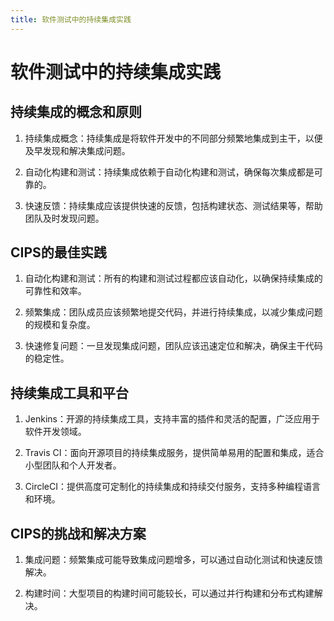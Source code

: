 ```yaml
---
title: 软件测试中的持续集成实践
---
```


# 软件测试中的持续集成实践

## 持续集成的概念和原则

1. 持续集成概念：持续集成是将软件开发中的不同部分频繁地集成到主干，以便及早发现和解决集成问题。

2. 自动化构建和测试：持续集成依赖于自动化构建和测试，确保每次集成都是可靠的。

3. 快速反馈：持续集成应该提供快速的反馈，包括构建状态、测试结果等，帮助团队及时发现问题。

## CIPS的最佳实践

1. 自动化构建和测试：所有的构建和测试过程都应该自动化，以确保持续集成的可靠性和效率。

2. 频繁集成：团队成员应该频繁地提交代码，并进行持续集成，以减少集成问题的规模和复杂度。

3. 快速修复问题：一旦发现集成问题，团队应该迅速定位和解决，确保主干代码的稳定性。

## 持续集成工具和平台

1. Jenkins：开源的持续集成工具，支持丰富的插件和灵活的配置，广泛应用于软件开发领域。

2. Travis CI：面向开源项目的持续集成服务，提供简单易用的配置和集成，适合小型团队和个人开发者。

3. CircleCI：提供高度可定制化的持续集成和持续交付服务，支持多种编程语言和环境。

## CIPS的挑战和解决方案

1. 集成问题：频繁集成可能导致集成问题增多，可以通过自动化测试和快速反馈解决。

2. 构建时间：大型项目的构建时间可能较长，可以通过并行构建和分布式构建解决。

